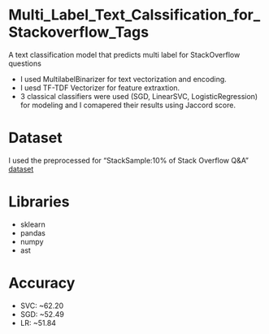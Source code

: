 # Multi_Label_Text_Calssification_for_Stackoverflow_Tags
A text classification model that predicts multi label for StackOverflow questions
* I used MultilabelBinarizer for text vectorization and encoding.
* I uesd TF-TDF Vectorizer for feature extraxtion. 
* 3 classical classifiers were used (SGD, LinearSVC, LogisticRegression) for modeling and I comapered their results using Jaccord score.


# Dataset
I used the preprocessed for “StackSample:10% of Stack Overflow Q&A” [dataset](https://raw.githubusercontent.com/laxmimerit/All-CSV-ML-Data-Files-Download/master/stackoverflow.csv)

# Libraries
* sklearn
* pandas
* numpy
* ast

# Accuracy
* SVC: ~62.20
* SGD: ~52.49 
* LR: ~51.84
